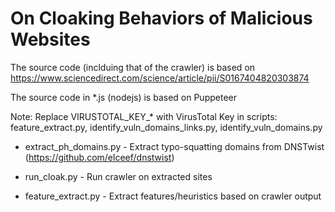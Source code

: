 # On Cloaking Behaviors of Malicious Websites

The source code (inclduing that of the crawler) is based on https://www.sciencedirect.com/science/article/pii/S0167404820303874

The source code in *.js (nodejs) is based on Puppeteer 

Note: Replace VIRUSTOTAL_KEY_* with VirusTotal Key in scripts: feature_extract.py, identify_vuln_domains_links.py, identify_vuln_domains.py

* extract_ph_domains.py - Extract typo-squatting domains from DNSTwist (https://github.com/elceef/dnstwist)

* run_cloak.py - Run crawler on extracted sites

* feature_extract.py - Extract features/heuristics based on crawler output 

